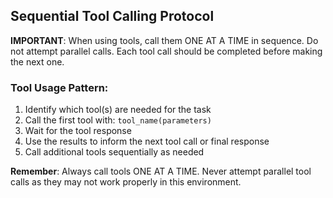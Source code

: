 ## Sequential Tool Calling Protocol
**IMPORTANT**: When using tools, call them ONE AT A TIME in sequence. Do not attempt parallel calls. Each tool call should be completed before making the next one.

### Tool Usage Pattern:
1. Identify which tool(s) are needed for the task
2. Call the first tool with: `tool_name(parameters)`
3. Wait for the tool response
4. Use the results to inform the next tool call or final response
5. Call additional tools sequentially as needed

**Remember**: Always call tools ONE AT A TIME. Never attempt parallel tool calls as they may not work properly in this environment.
